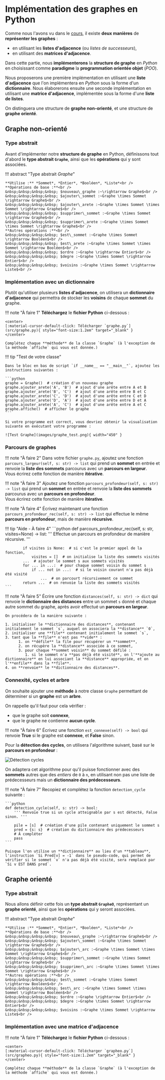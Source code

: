 # Implémentation des graphes en Python

Comme nous l'avons vu dans le [cours](cours.md), il existe **deux manières** de **représenter les graphes** :

- en utilisant les **listes d'adjacence** (ou *listes de successeurs*),
- en utilisant des **matrices d'adjacence**.

Dans cette partie, nous **implémenterons** la **structure de graphe** en *Python* en choisissant comme **paradigme** la **programmation orientée objet** (*POO*).

Nous proposerons une première implémentation en utilisant une **liste d'adjacence** que l'on implémentera en *Python* sous la forme d'un **dictionnaire**. Nous élaborerons ensuite une seconde implémentation en utilisant une **matrice d'adjacence**, implémentée sous la forme d'une **liste de listes**.

On distinguera une structure de **graphe non-orienté**, et une structure de **graphe orienté**.

## Graphe non-orienté

### Type abstrait

Avant d'implémenter notre **structure de graphe** en Python, définissons tout d'abord le **type abstrait `Graphe`**, ainsi que les **opérations** qui y sont associées.

!!! abstract "Type abstrait *Graphe*"

	**Utilise :** *Sommet*, *Entier*, *Booléen*, *Liste*<br />
	**Opérations de base :**<br />
	&nbsp;&nbsp;&nbsp;&nbsp; $nouveau\_graphe :~\rightarrow Graphe$<br />
	&nbsp;&nbsp;&nbsp;&nbsp; $ajouter\_sommet :~Graphe \times Sommet \rightarrow Graphe$<br />
	&nbsp;&nbsp;&nbsp;&nbsp; $ajouter\_arete :~Graphe \times Sommet \times Sommet \rightarrow Graphe$<br />
	&nbsp;&nbsp;&nbsp;&nbsp; $supprimer\_sommet :~Graphe \times Sommet \rightarrow Graphe$<br />
	&nbsp;&nbsp;&nbsp;&nbsp; $supprimer\_arete :~Graphe \times Sommet \times Sommet \rightarrow Graphe$<br />
	**Autres opérations :**<br />
    &nbsp;&nbsp;&nbsp;&nbsp; $est\_sommet :~Graphe \times Sommet \rightarrow Booléen$<br />
    &nbsp;&nbsp;&nbsp;&nbsp; $est\_arete :~Graphe \times Sommet \times Sommet \rightarrow Booléen$<br />
	&nbsp;&nbsp;&nbsp;&nbsp; $ordre :~Graphe \rightarrow Entier$<br />
    &nbsp;&nbsp;&nbsp;&nbsp; $degre :~Graphe \times Sommet \rightarrow Entier$<br />
	&nbsp;&nbsp;&nbsp;&nbsp; $voisins :~Graphe \times Sommet \rightarrow Liste$<br />

### Implémentation avec un dictionnaire

Plutôt qu'utiliser plusieurs **listes d'adjacence**, on utilisera un **dictionnaire d'adjacence** qui permettra de stocker les **voisins** de chaque **sommet** du graphe.

!!! note "À faire 1"
    **Téléchargez** le **fichier Python** ci-dessous :

    <center>
    [:material-cursor-default-click: Télécharger `graphe.py`](src/graphe.py){ style="font-size:1.2em" target="_blank" }
    </center>

    Complétez chaque **méthode** de la classe `Graphe` (à l'exception de la méthode `affiche` qui vous est donnée.)

!!! tip "Test de votre classe"

    Dans le bloc en bas de script `if __name__ == "__main__"`, ajoutez les instructions suivantes :

    ```python
    graphe = Graphe()  # création d'un nouveau graphe
    graphe.ajouter_arete('A', 'B')  # ajout d'une arête entre A et B
    graphe.ajouter_arete('B', 'C')  # ajout d'une arête entre B et C
    graphe.ajouter_arete('C', 'D')  # ajout d'une arête entre C et D
    graphe.ajouter_arete('D', 'A')  # ajout d'une arête entre D et A
    graphe.ajouter_arete('A', 'C')  # ajout d'une arête entre A et C
    graphe.affiche()  # afficher le graphe
    ```

    Si votre programme est correct, vous devriez obtenir la visualisation suivante en exécutant votre programme :

    ![Test Graphe](images/graphe_test.png){ width="450" }

### Parcours de graphes

!!! note "À faire 2"
    Dans votre fichier `graphe.py`, ajoutez une fonction `parcours_largeur(self, s: str) -> list` qui prend un **sommet** en entrée et renvoie la **liste des sommets** parcourus avec un **parcours en largeur**.  
    Vous écrirez cette fonction de manière **itérative**.

!!! note "À faire 3"
    Ajoutez une fonction `parcours_profondeur(self, s: str) -> list` qui prend un **sommet** en entrée et renvoie la **liste des sommets** parcourus avec un **parcours en profondeur**.  
    Vous écrirez cette fonction de manière **itérative**.

!!! note "À faire 4"
    Écrivez maintenant une fonction `parcours_profondeur_rec(self, s: str) -> list` qui effectue le même **parcours en profondeur**, mais de manière **récursive**.

!!! tip "Aide - À faire 4"
    ```python
        def parcours_profondeur_rec(self, s: str, visites=None) -> list:
            ''' Effectue un parcours en profondeur de manière récursive. '''

            if visites is None:  # si c'est le premier appel de la fonction,
                visites = []  # on initialise la liste des sommets visités
            ...  # ajouter le sommet s aux sommets visités
            for ... in ...:  # pour chaque sommet voisin du sommet s
                if ... not in ...:  # si le voisin courant n'a pas déjà été visité
                    ...  # on parcourt récursivement ce sommet
            return ...  # on renvoie la liste des sommets visités
    ```

!!! note "À faire 5"
    Écrire une fonction `distances(self, s: str) -> dict` qui renvoie le **dictionnaire des distances** entre un sommet `s` donné et chaque autre sommet du graphe, après avoir effectué un **parcours en largeur**.

    On procédera de la manière suivante :

    1. initialiser le **dictionnaire des distances**, contenant initialement le sommet `s`, auquel on associera la **distance** `0`,
    2. initialiser une **file** contenant initialement le sommet `s`,
    3. tant que la **file** n'est pas **vide** :
          1. on **défile** la file pour récupérer un **sommet**,
          2. on récupère la **distance** associée à ce sommet,
          3. pour chaque **sommet voisin** du sommet défilé :
             1. si le sommet n'a **pas déjà été visité**, on l'**ajoute au dictionnaire** en lui associant la **distance** appropriée, et on l'**enfile** dans la **file**.
    4. on **renvoie** le **dictionnaire des distances**.

### Connexité, cycles et arbre

On souhaite ajouter une **méthode** à notre classe `Graphe` permettant de déterminer si un **graphe** est un **arbre**.

On rappelle qu'il faut pour cela vérifier :

- que le graphe soit **connexe**,
- que le graphe ne contienne **aucun cycle**.

!!! note "À faire 6"
    Écrivez une fonction `est_connexe(self) -> bool` qui renvoie **True** si le graphe est **connexe**, et **False** sinon.

Pour la **détection des cycles**, on utilisera l'algorithme suivant, basé sur le **parcours en profondeur** :

![Détection cycles](images/detection_cycles.png)

On adaptera cet algorithme pour qu'il puisse fonctionner avec des **sommets** autres que des *entiers* de `0` à `n`, en utilisant non pas une liste de prédecesseurs mais un **dictionnaire des prédecesseurs**.

!!! note "À faire 7"
    Recopiez et complétez la fonction `detection_cycle` suivante :

    ```python
    def detection_cycle(self, s: str) -> bool:
        ''' Renvoie true si un cycle atteignable par s est détecté, False sinon. '''

        pile = [s]  # création d'une pile contenant uniquement le sommet s
        pred = {s: s}  # création du dictionnaire des prédecesseurs
        # À compléter
        pass
    ```

    Puisque l'on utilise un **dictionnaire** au lieu d'un **tableau**, l'instruction `Si Pred[v] = -1` dans le pseudo-code, qui permet de vérifier si le sommet `v` n'a pas déjà été visité, sera remplacé par `Si v EST DANS pred`.

## Graphe orienté

### Type abstrait

Nous allons définir cette fois un **type abstrait `GrapheO`**, représentant un **graphe orienté**, ainsi que les **opérations** qui y seront associées.

!!! abstract "Type abstrait *Graphe*"

	**Utilise :** *Sommet*, *Entier*, *Booléen*, *Liste*<br />
	**Opérations de base :**<br />
	&nbsp;&nbsp;&nbsp;&nbsp; $nouveau\_graphe :~\rightarrow Graphe$<br />
	&nbsp;&nbsp;&nbsp;&nbsp; $ajouter\_sommet :~Graphe \times Sommet \rightarrow Graphe$<br />
	&nbsp;&nbsp;&nbsp;&nbsp; $ajouter\_arc :~Graphe \times Sommet \times Sommet \rightarrow Graphe$<br />
	&nbsp;&nbsp;&nbsp;&nbsp; $supprimer\_sommet :~Graphe \times Sommet \rightarrow Graphe$<br />
	&nbsp;&nbsp;&nbsp;&nbsp; $supprimer\_arc :~Graphe \times Sommet \times Sommet \rightarrow Graphe$<br />
	**Autres opérations :**<br />
    &nbsp;&nbsp;&nbsp;&nbsp; $est\_sommet :~Graphe \times Sommet \rightarrow Booléen$<br />
    &nbsp;&nbsp;&nbsp;&nbsp; $est\_arc :~Graphe \times Sommet \times Sommet \rightarrow Booléen$<br />
	&nbsp;&nbsp;&nbsp;&nbsp; $ordre :~Graphe \rightarrow Entier$<br />
    &nbsp;&nbsp;&nbsp;&nbsp; $degre :~Graphe \times Sommet \rightarrow Entier$<br />
	&nbsp;&nbsp;&nbsp;&nbsp; $voisins :~Graphe \times Sommet \rightarrow Liste$<br />

### Implémentation avec une matrice d'adjacence

!!! note "À faire 1"
    **Téléchargez** le **fichier Python** ci-dessous :

    <center>
    [:material-cursor-default-click: Télécharger `grapheo.py`](src/grapheo.py){ style="font-size:1.2em" target="_blank" }
    </center>

    Complétez chaque **méthode** de la classe `Graphe` (à l'exception de la méthode `affiche` qui vous est donnée.)